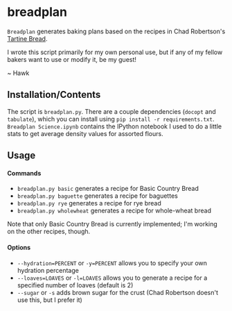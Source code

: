 breadplan
=========

`Breadplan` generates baking plans based on the recipes in Chad Robertson's [Tartine Bread](http://www.tartinebread.com).

I wrote this script primarily for my own personal use, but if any of my fellow bakers want to use or modify it, be my guest!

~ Hawk

Installation/Contents
---------------------

The script is `breadplan.py`. There are a couple dependencies (`docopt` and `tabulate`), which you can install using `pip install -r requirements.txt`. `Breadplan Science.ipynb` contains the IPython notebook I used to do a little stats to get average density values for assorted flours.


Usage
-----

#### Commands

+ `breadplan.py basic` generates a recipe for Basic Country Bread
+ `breadplan.py baguette` generates a recipe for baguettes
+ `breadplan.py rye` generates a recipe for rye bread
+ `breadplan.py wholewheat` generates a recipe for whole-wheat bread

Note that only Basic Country Bread is currently implemented; I'm working on the other recipes, though.

#### Options

+ `--hydration=PERCENT` or `-y=PERCENT` allows you to specify your own hydration percentage
+ `--loaves=LOAVES` or `-l=LOAVES` allows you to generate a recipe for a specified number of loaves (default is 2)
+ `--sugar` or `-s` adds brown sugar for the crust (Chad Robertson doesn't use this, but I prefer it)
